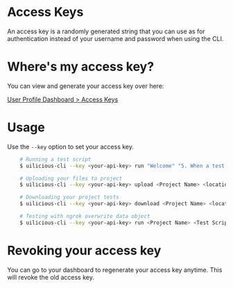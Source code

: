 # Access Keys

An access key is a randomly generated string that you can use as for authentication instead of your username and password when using the CLI.

# Where's my access key?

You can view and generate your access key over here:  

[User Profile Dashboard > Access Keys](https://user.uilicious.com/profile/accessKeys)

# Usage

Use the `--key` option to set your access key.

```bash
    # Running a test script
    $ uilicious-cli --key <your-api-key> run "Welcome" "5. When a test fails"

    # Uploading your files to project
    $ uilicious-cli --key <your-api-key> upload <Project Name> <location of your directory>

    # Downloading your project tests
    $ uilicious-cli --key <your-api-key> download <Project Name> <location to download to>

    # Testing with ngrok overwrite data object
    $ uilicious-cli --key <your-api-key> run <Project Name> <Test Script Name> --ngrokPort 8080 --ngrokParam 'url' --dataObject '{"url":"<your url>"}' 
```

# Revoking your access key

You can go to your dashboard to regenerate your access key anytime. This will revoke the old access key.


